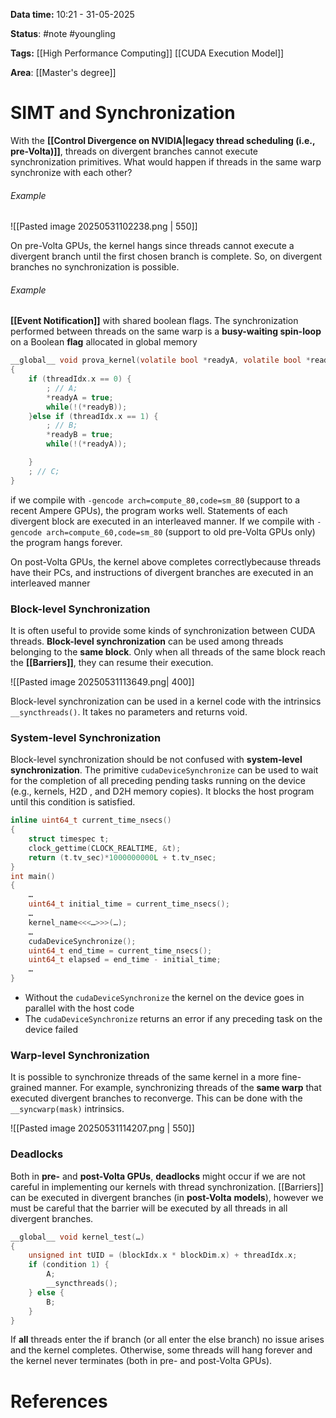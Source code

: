 **Data time:** 10:21 - 31-05-2025

**Status**: #note #youngling 

**Tags:** [[High Performance Computing]] [[CUDA Execution Model]]

**Area**: [[Master's degree]]
# SIMT and Synchronization

With the **[[Control Divergence on NVIDIA|legacy thread scheduling (i.e., pre-Volta)]]**, threads on divergent branches cannot execute synchronization primitives. What would happen if threads in the same warp synchronize with each other?
###### Example

![[Pasted image 20250531102238.png | 550]]

On pre-Volta GPUs, the kernel hangs since threads cannot execute a divergent branch until the first chosen branch is complete. So, on divergent branches no synchronization is possible.

###### Example
**[[Event Notification]]** with shared boolean flags. The synchronization performed between threads on the same warp is a **busy-waiting spin-loop** on a Boolean **flag** allocated in global memory
```c
__global__ void prova_kernel(volatile bool *readyA, volatile bool *readyB)
{
	if (threadIdx.x == 0) {
		; // A;
		*readyA = true;
		while(!(*readyB));
	}else if (threadIdx.x == 1) {
		; // B;
		*readyB = true;
		while(!(*readyA));

	}
	; // C;
}
```

if we compile with `-gencode arch=compute_80,code=sm_80` (support to a recent Ampere GPUs), the program works well. Statements of each divergent block are executed in an interleaved manner. If we compile with `-gencode arch=compute_60,code=sm_80` (support to old pre-Volta GPUs only) the program hangs forever.

On post-Volta GPUs, the kernel above completes correctlybecause threads have their PCs, and instructions of divergent branches are executed in an interleaved manner

### Block-level Synchronization
It is often useful to provide some kinds of synchronization between CUDA threads. **Block-level synchronization** can be used among threads belonging to the **same block**. Only when all threads of the same block reach the **[[Barriers]]**, they can resume their execution.

![[Pasted image 20250531113649.png| 400]]

Block-level synchronization can be used in a kernel code with the intrinsics `__syncthreads()`. It takes no parameters and returns void.
### System-level Synchronization
Block-level synchronization should be not confused with **system-level synchronization**. The primitive `cudaDeviceSynchronize` can be used to wait for the completion of all preceding pending tasks running on the device (e.g., kernels, H2D , and D2H memory copies). It blocks the host program until this condition is satisfied.
```c
inline uint64_t current_time_nsecs()
{
	struct timespec t;
	clock_gettime(CLOCK_REALTIME, &t);
	return (t.tv_sec)*1000000000L + t.tv_nsec;
}
int main()
{
	…
	uint64_t initial_time = current_time_nsecs();
	…
	kernel_name<<<…>>>(…);
	…
	cudaDeviceSynchronize();
	uint64_t end_time = current_time_nsecs();
	uint64_t elapsed = end_time - initial_time;
	…
}
```

- Without the `cudaDeviceSynchronize` the kernel on the device goes in parallel with the host code
- The `cudaDeviceSynchronize` returns an error if any preceding task on the device failed

### Warp-level Synchronization
It is possible to synchronize threads of the same kernel in a more fine-grained manner. For example, synchronizing threads of the **same warp** that executed divergent branches to reconverge. This can be done with the `__syncwarp(mask)` intrinsics.

![[Pasted image 20250531114207.png | 550]]

### Deadlocks
Both in **pre-** and **post-Volta GPUs**, **deadlocks** might occur if we are not careful in implementing our kernels with thread synchronization. [[Barriers]] can be executed in divergent branches (in **post-Volta**
**models**), however we must be careful that the barrier will be executed by all threads in all divergent branches.
```c
__global__ void kernel_test(…)
{
	unsigned int tUID = (blockIdx.x * blockDim.x) + threadIdx.x;
	if (condition 1) {
		A;
		__syncthreads();
	} else {
		B;
	}
}
```

If **all** threads enter the if branch (or all enter the else branch) no issue arises and the kernel completes. Otherwise, some threads will hang forever and the kernel never terminates (both in pre- and post-Volta GPUs).


# References